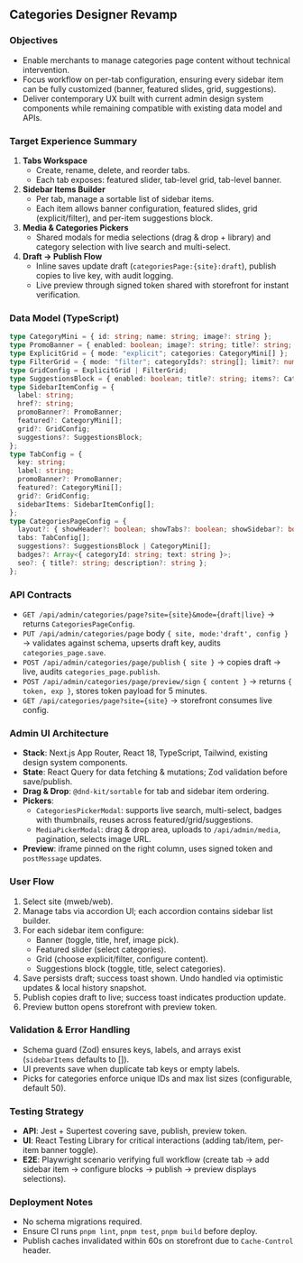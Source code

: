 ## Categories Designer Revamp

### Objectives
- Enable merchants to manage categories page content without technical intervention.
- Focus workflow on per-tab configuration, ensuring every sidebar item can be fully customized (banner, featured slides, grid, suggestions).
- Deliver contemporary UX built with current admin design system components while remaining compatible with existing data model and APIs.

### Target Experience Summary
1. **Tabs Workspace**
   - Create, rename, delete, and reorder tabs.
   - Each tab exposes: featured slider, tab-level grid, tab-level banner.
2. **Sidebar Items Builder**
   - Per tab, manage a sortable list of sidebar items.
   - Each item allows banner configuration, featured slides, grid (explicit/filter), and per-item suggestions block.
3. **Media & Categories Pickers**
   - Shared modals for media selections (drag & drop + library) and category selection with live search and multi-select.
4. **Draft → Publish Flow**
   - Inline saves update draft (`categoriesPage:{site}:draft`), publish copies to live key, with audit logging.
   - Live preview through signed token shared with storefront for instant verification.

### Data Model (TypeScript)
```ts
type CategoryMini = { id: string; name: string; image?: string };
type PromoBanner = { enabled: boolean; image?: string; title?: string; href?: string };
type ExplicitGrid = { mode: "explicit"; categories: CategoryMini[] };
type FilterGrid = { mode: "filter"; categoryIds?: string[]; limit?: number; sortBy?: "name_asc"|"name_desc"|"created_desc" };
type GridConfig = ExplicitGrid | FilterGrid;
type SuggestionsBlock = { enabled: boolean; title?: string; items?: CategoryMini[] };
type SidebarItemConfig = {
  label: string;
  href?: string;
  promoBanner?: PromoBanner;
  featured?: CategoryMini[];
  grid?: GridConfig;
  suggestions?: SuggestionsBlock;
};
type TabConfig = {
  key: string;
  label: string;
  promoBanner?: PromoBanner;
  featured?: CategoryMini[];
  grid?: GridConfig;
  sidebarItems: SidebarItemConfig[];
};
type CategoriesPageConfig = {
  layout?: { showHeader?: boolean; showTabs?: boolean; showSidebar?: boolean; showPromoPopup?: boolean };
  tabs: TabConfig[];
  suggestions?: SuggestionsBlock | CategoryMini[];
  badges?: Array<{ categoryId: string; text: string }>;
  seo?: { title?: string; description?: string };
};
```

### API Contracts
- `GET /api/admin/categories/page?site={site}&mode={draft|live}` → returns `CategoriesPageConfig`.
- `PUT /api/admin/categories/page` body `{ site, mode:'draft', config }` → validates against schema, upserts draft key, audits `categories_page.save`.
- `POST /api/admin/categories/page/publish` `{ site }` → copies draft → live, audits `categories_page.publish`.
- `POST /api/admin/categories/page/preview/sign` `{ content }` → returns `{ token, exp }`, stores token payload for 5 minutes.
- `GET /api/categories/page?site={site}` → storefront consumes live config.

### Admin UI Architecture
- **Stack**: Next.js App Router, React 18, TypeScript, Tailwind, existing design system components.
- **State**: React Query for data fetching & mutations; Zod validation before save/publish.
- **Drag & Drop**: `@dnd-kit/sortable` for tab and sidebar item ordering.
- **Pickers**:
  - `CategoriesPickerModal`: supports live search, multi-select, badges with thumbnails, reuses across featured/grid/suggestions.
  - `MediaPickerModal`: drag & drop area, uploads to `/api/admin/media`, pagination, selects image URL.
- **Preview**: iframe pinned on the right column, uses signed token and `postMessage` updates.

### User Flow
1. Select site (mweb/web).
2. Manage tabs via accordion UI; each accordion contains sidebar list builder.
3. For each sidebar item configure:
   - Banner (toggle, title, href, image pick).
   - Featured slider (select categories).
   - Grid (choose explicit/filter, configure content).
   - Suggestions block (toggle, title, select categories).
4. Save persists draft; success toast shown. Undo handled via optimistic updates & local history snapshot.
5. Publish copies draft to live; success toast indicates production update.
6. Preview button opens storefront with preview token.

### Validation & Error Handling
- Schema guard (Zod) ensures keys, labels, and arrays exist (`sidebarItems` defaults to []).
- UI prevents save when duplicate tab keys or empty labels.
- Picks for categories enforce unique IDs and max list sizes (configurable, default 50).

### Testing Strategy
- **API**: Jest + Supertest covering save, publish, preview token.
- **UI**: React Testing Library for critical interactions (adding tab/item, per-item banner toggle).
- **E2E**: Playwright scenario verifying full workflow (create tab → add sidebar item → configure blocks → publish → preview displays selections).

### Deployment Notes
- No schema migrations required.
- Ensure CI runs `pnpm lint`, `pnpm test`, `pnpm build` before deploy.
- Publish caches invalidated within 60s on storefront due to `Cache-Control` header.
